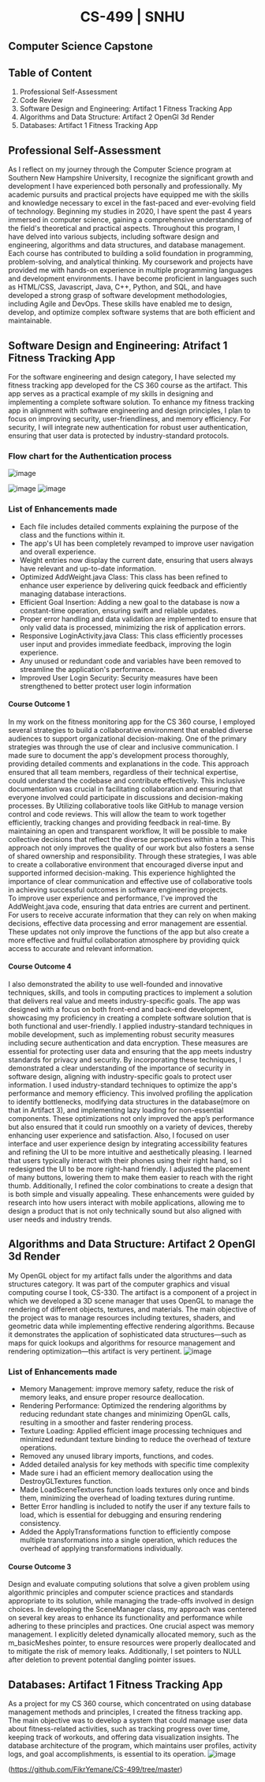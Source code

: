 # <center>CS-499 | SNHU</center>
## Computer Science Capstone




## Table of Content
1. Professional Self-Assessment
2. Code Review
3. Software Design and Engineering: Artifact 1 Fitness Tracking App
4. Algorithms and Data Structure: Artifact 2 OpenGl 3d Render
5. Databases: Artifact 1 Fitness Tracking App

## Professional Self-Assessment
As I reflect on my journey through the Computer Science program at Southern New Hampshire University, I recognize the significant growth and development I have experienced both personally and professionally. My academic pursuits and practical projects have equipped me with the skills and knowledge necessary to excel in the fast-paced and ever-evolving field of technology.
Beginning my studies in 2020, I have spent the past 4 years immersed in computer science, gaining a comprehensive understanding of the field's theoretical and practical aspects. Throughout this program, I have delved into various subjects, including software design and engineering, algorithms and data structures, and database management. Each course has contributed to building a solid foundation in programming, problem-solving, and analytical thinking.
My coursework and projects have provided me with hands-on experience in multiple programming languages and development environments. I have become proficient in languages such as HTML/CSS, Javascript, Java, C++, Python, and SQL, and have developed a strong grasp of software development methodologies, including Agile and DevOps. These skills have enabled me to design, develop, and optimize complex software systems that are both efficient and maintainable.

## Software Design and Engineering: Atrifact 1 Fitness Tracking App
For the software engineering and design category, I have selected my fitness tracking app developed for the CS 360 course as the artifact. This app serves as a practical example of my skills in designing and implementing a complete software solution. To enhance my fitness tracking app in alignment with software engineering and design principles, I plan to focus on improving security, user-friendliness, and memory efficiency. For security, I will integrate new authentication for robust user authentication, ensuring that user data is protected by industry-standard protocols. 
### Flow chart for the Authentication process
![image](https://github.com/user-attachments/assets/c56b01d2-f83f-4f09-a399-62a972a3579c)

![image](https://github.com/user-attachments/assets/da69c8a5-815f-4f29-9534-a376b462b542) ![image](https://github.com/user-attachments/assets/9df688ad-794c-4c93-a313-f24916d04d85)




### List of Enhancements made
- Each file includes detailed comments explaining the purpose of the class and the functions within it.
- The app's UI has been completely revamped to improve user navigation and overall experience.
- Weight entries now display the current date, ensuring that users always have relevant and up-to-date information.
- Optimized AddWeight.java Class: This class has been refined to enhance user experience by delivering quick feedback and efficiently managing database interactions.
- Efficient Goal Insertion: Adding a new goal to the database is now a constant-time operation, ensuring swift and reliable updates.
- Proper error handling and data validation are implemented to ensure that only valid data is processed, minimizing the risk of application errors.
- Responsive LoginActivity.java Class: This class efficiently processes user input and provides immediate feedback, improving the login experience.
- Any unused or redundant code and variables have been removed to streamline the application's performance.
- Improved User Login Security: Security measures have been strengthened to better protect user login information

#### Course Outcome 1
In my work on the fitness monitoring app for the CS 360 course, I employed several strategies to build a collaborative environment that enabled diverse audiences to support organizational decision-making. One of the primary strategies was through the use of clear and inclusive communication. I made sure to document the app's development process thoroughly, providing detailed comments and explanations in the code. This approach ensured that all team members, regardless of their technical expertise, could understand the codebase and contribute effectively. This inclusive documentation was crucial in facilitating collaboration and ensuring that everyone involved could participate in discussions and decision-making processes.  By Utilizing collaborative tools like GitHub to manage version control and code reviews. This will allow the team to work together efficiently, tracking changes and providing feedback in real-time. By maintaining an open and transparent workflow, It will be possible to make collective decisions that reflect the diverse perspectives within a team. This approach not only improves the quality of our work but also fosters a sense of shared ownership and responsibility.
Through these strategies, I was able to create a collaborative environment that encouraged diverse input and supported informed decision-making. This experience highlighted the importance of clear communication and effective use of collaborative tools in achieving successful outcomes in software engineering projects.  
To improve user experience and performance, I've improved the AddWeight.java code, ensuring that data entries are current and pertinent. For users to receive accurate information that they can rely on when making decisions, effective data processing and error management are essential. These updates not only improve the functions of the app but also create a more effective and fruitful collaboration atmosphere by providing quick access to accurate and relevant information.

#### Course Outcome 4
 I also demonstrated the ability to use well-founded and innovative techniques, skills, and tools in computing practices to implement a solution that delivers real value and meets industry-specific goals. The app was designed with a focus on both front-end and back-end development, showcasing my proficiency in creating a complete software solution that is both functional and user-friendly. I applied industry-standard techniques in mobile development, such as implementing robust security measures including secure authentication and data encryption. These measures are essential for protecting user data and ensuring that the app meets industry standards for privacy and security. By incorporating these techniques, I demonstrated a clear understanding of the importance of security in software design, aligning with industry-specific goals to protect user information. I used industry-standard techniques to optimize the app's performance and memory efficiency. This involved profiling the application to identify bottlenecks, modifying data structures in the database(more on that in Artifact 3), and implementing lazy loading for non-essential components. These optimizations not only improved the app’s performance but also ensured that it could run smoothly on a variety of devices, thereby enhancing user experience and satisfaction. Also, I focused on user interface and user experience design by integrating accessibility features and refining the UI to be more intuitive and aesthetically pleasing. I learned that users typically interact with their phones using their right hand, so I redesigned the UI to be more right-hand friendly. I adjusted the placement of many buttons, lowering them to make them easier to reach with the right thumb. Additionally, I refined the color combinations to create a design that is both simple and visually appealing. These enhancements were guided by research into how users interact with mobile applications, allowing me to design a product that is not only technically sound but also aligned with user needs and industry trends.




## Algorithms and Data Structure: Artifact 2 OpenGl 3d Render
My OpenGL object for my artifact falls under the algorithms and data structures category. It was part of the computer graphics and visual computing course I took, CS-330. The artifact is a component of a project in which we developed a 3D scene manager that uses OpenGL to manage the rendering of different objects, textures, and materials. The main objective of the project was to manage resources including textures, shaders, and geometric data while implementing effective rendering algorithms. Because it demonstrates the application of sophisticated data structures—such as maps for quick lookups and algorithms for resource management and rendering optimization—this artifact is very pertinent.
![image](https://github.com/user-attachments/assets/c53b75e8-ccc0-4768-887e-c9996345e41e)

### List of Enhancements made
- Memory Management: improve memory safety, reduce the risk of memory leaks, and ensure proper resource deallocation.
- Rendering Performance: Optimized the rendering algorithms by reducing redundant state changes and minimizing OpenGL calls, resulting in a smoother and faster rendering process.
- Texture Loading: Applied efficient image processing techniques and minimized redundant texture binding to reduce the overhead of texture operations.
- Removed any unused library imports, functions, and codes.
- Added detailed analysis for key methods with specific time complexity
- Made sure i had an efficient memory deallocation using the DestroyGLTextures function.
- Made LoadSceneTextures function loads textures only once and binds them, minimizing the overhead of loading textures during runtime.
- Better Error handling is included to notify the user if any texture fails to load, which is essential for debugging and ensuring rendering consistency.
- Added the ApplyTransformations function to efficiently compose multiple transformations into a single operation, which reduces the overhead of applying transformations individually.

#### Course Outcome 3
Design and evaluate computing solutions that solve a given problem using algorithmic principles and computer science practices and standards appropriate to its solution, while managing the trade-offs involved in design choices. In developing the SceneManager class, my approach was centered on several key areas to enhance its functionality and performance while adhering to these principles and practices. One crucial aspect was memory management. I explicitly deleted dynamically allocated memory, such as the m_basicMeshes pointer, to ensure resources were properly deallocated and to mitigate the risk of memory leaks. Additionally, I set pointers to NULL after deletion to prevent potential dangling pointer issues.

## Databases: Artifact 1 Fitness Tracking App
As a project for my CS 360 course, which concentrated on using database management methods and principles, I created the fitness tracking app. The main objective was to develop a system that could manage user data about fitness-related activities, such as tracking progress over time, keeping track of workouts, and offering data visualization insights. The database architecture of the program, which maintains user profiles, activity logs, and goal accomplishments, is essential to its operation.
![image](https://github.com/user-attachments/assets/e787908b-58c5-4d18-ad79-1da4ba9f1b37)



(https://github.com/FikrYemane/CS-499/tree/master)
